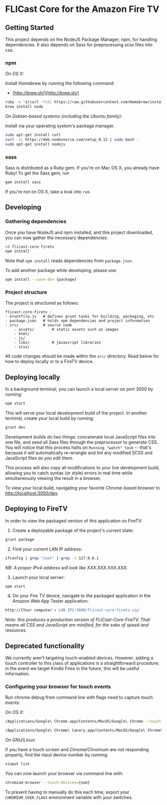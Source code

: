 # FLICast Core for the Amazon Fire TV

## Getting Started

This project depends on the NodeJS Package Manager, npm, for handling dependencies. It also depends on Sass for preprocessing scss files into css.

### npm

*On OS X:*

Install Homebrew by running the following command:

* [http://brew.sh/](http://brew.sh/)
```sh
ruby -e "$(curl -fsSL https://raw.githubusercontent.com/Homebrew/install/master/install)"
brew install node
```

*On Debian-based systems (including the Ubuntu family):*

Install via your operating system's package manager.

```sh
sudo apt-get install curl
curl -sL https://deb.nodesource.com/setup_0.12 | sudo bash -
sudo apt-get install nodejs
```

### sass

Sass is distributed as a Ruby gem. If you're on Mac OS X, you already have Ruby! To get the Sass gem, run

```sh
gem install sass
```

If you're not on OS X, take a look into `rvm`.

## Developing 

### Gathering dependencies

Once you have NodeJS and npm installed, and this project downloaded, you can now gather the necessary dependencies:

```sh
cd flicast-core-firetv
npm install
```

Note that `npm install` reads dependencies from `package.json`.

To add another package while developing, please use:

```sh
npm install --save-dev {package}
```

### Project structure

The project is structured as follows:

    flicast-core-firetv :
    - Gruntfile.js   # defines grunt tasks for building, packaging, etc
    - package.json   # holds npm dependencies and project information
    - src/           # source code
        - assets/        # static assets such as images
        - html/
        - js/
        - libs/          # javascript libraries
        - scss/

All code changes should be made within the `src/` directory. Read below for how to deploy locally or to a FireTV device.

## Deploying locally

In a background terminal, you can launch a local server on port 3000 by running:

```sh
npm start
```

This will serve your local development build of the project. In another terminal, create your local build by running:

```sh
grunt dev
```

Development builds do two things: concatenate local JavaScript files into one file, and send all Sass files through the preprocessor to generate CSS. You will notice that this process halts on `Running "watch" task` -- that's because it will automatically re-wrangle and lint any modified SCSS and JavaScript files *as you edit them.*


This process will also copy all modifications to your live development build, allowing you to catch syntax (or style) errors in real time while simultaneously viewing the result in a browser.


To view your local build, navigating your favorite Chrome-based browser to [http://localhost:3000/dev](http://localhost:3000/dev).



## Deploying to FireTV

In order to view the packaged version of this application on FireTV:

1. Create a deployable package of the project's current state:

```sh
grunt package
```

2. Find your current LAN IP address:

```sh
ifconfig | grep "inet" | grep -v 127.0.0.1
```

*NB: A proper IPv4 address will look like XXX.XXX.XXX.XXX.*

3. Launch your local server:

```sh
npm start
```

4. On your Fire TV device, navigate to the packaged application in the Amazon Web App Tester application:

```sh
http://{Your computer's LAN IP}:3000/flicast-core-firetv.zip` 
```

*Note: this produces a production version of FLICast-Core-FireTV. That means all CSS and JavaScript are minified, for the sake of speed and resources.*

## Deprecated functionality

We currently aren't targeting touch-enabled devices. However, adding a touch controller to this class of applications is a straightforward procedure; in the event we target Kindle Fires in the future, this will be useful information.

### Configuring your browser for touch events

Run chrome debug from command line with flags need to capture touch events:

*On OS X:*

```sh
/Applications/Google\ Chrome.app/Contents/MacOS/Google\ Chrome --touch-events
```
```sh
/Applications/Google\ Chrome\ Canary.app/Contents/MacOS/Google\ Chrome\ Canary --touch-events
```

*On GNU/Linux:*

If you have a touch screen and Chrome/Chromium are not responding properly, find the input device number by running:

```sh
xinput list
```

You can now launch your browser via command line with:

```sh
chromium-browser --touch-devices={num}
```

To prevent having to manually do this each time, export your `CHROMIUM_USER_FLAGS` environment variable with your switches.

